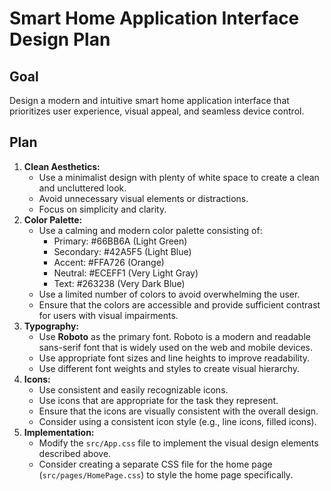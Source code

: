 # Smart Home Application Interface Design Plan

## Goal

Design a modern and intuitive smart home application interface that prioritizes user experience, visual appeal, and seamless device control.

## Plan

1.  **Clean Aesthetics:**
    *   Use a minimalist design with plenty of white space to create a clean and uncluttered look.
    *   Avoid unnecessary visual elements or distractions.
    *   Focus on simplicity and clarity.
2.  **Color Palette:**
    *   Use a calming and modern color palette consisting of:
        *   Primary: #66BB6A (Light Green)
        *   Secondary: #42A5F5 (Light Blue)
        *   Accent: #FFA726 (Orange)
        *   Neutral: #ECEFF1 (Very Light Gray)
        *   Text: #263238 (Very Dark Blue)
    *   Use a limited number of colors to avoid overwhelming the user.
    *   Ensure that the colors are accessible and provide sufficient contrast for users with visual impairments.
3.  **Typography:**
    *   Use **Roboto** as the primary font. Roboto is a modern and readable sans-serif font that is widely used on the web and mobile devices.
    *   Use appropriate font sizes and line heights to improve readability.
    *   Use different font weights and styles to create visual hierarchy.
4.  **Icons:**
    *   Use consistent and easily recognizable icons.
    *   Use icons that are appropriate for the task they represent.
    *   Ensure that the icons are visually consistent with the overall design.
    *   Consider using a consistent icon style (e.g., line icons, filled icons).
5.  **Implementation:**
    *   Modify the `src/App.css` file to implement the visual design elements described above.
    *   Consider creating a separate CSS file for the home page (`src/pages/HomePage.css`) to style the home page specifically.
